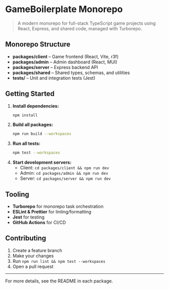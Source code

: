 # GameBoilerplate Monorepo

>A modern monorepo for full-stack TypeScript game projects using React, Express, and shared code, managed with Turborepo.

## Monorepo Structure

- **packages/client** – Game frontend (React, Vite, r3f)
- **packages/admin** – Admin dashboard (React, MUI)
- **packages/server** – Express backend API
- **packages/shared** – Shared types, schemas, and utilities
- **tests/** – Unit and integration tests (Jest)

## Getting Started

1. **Install dependencies:**
   ```sh
   npm install
   ```
2. **Build all packages:**
   ```sh
   npm run build --workspaces
   ```
3. **Run all tests:**
   ```sh
   npm test --workspaces
   ```
4. **Start development servers:**
   - Client: `cd packages/client && npm run dev`
   - Admin: `cd packages/admin && npm run dev`
   - Server: `cd packages/server && npm run dev`

## Tooling

- **Turborepo** for monorepo task orchestration
- **ESLint & Prettier** for linting/formatting
- **Jest** for testing
- **GitHub Actions** for CI/CD

## Contributing

1. Create a feature branch
2. Make your changes
3. Run `npm run lint && npm test --workspaces`
4. Open a pull request

---
For more details, see the README in each package.